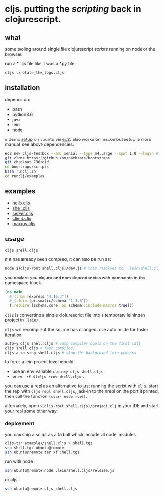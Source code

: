 # cljs. putting the *scripting* back in clojurescript.

## what

some tooling around single file clojurescript *scripts* running on node or the browser.

run a *.cljs file like it was a *.py file.

``` bash
cljs ./rotate_the_logs.cljs
```

## installation

depends on:
- bash
- python3.6
- java
- lein
- node

a demo [setup](https://github.com/nathants/bootstraps/blob/aa1c119d0182784199e425bad810ee53fb97ca64/ubuntu/scripts/runclj.sh/) on ubuntu via [ec2](https://github.com/nathants/py-aws/tree/7f436794e3cfaeeb6da3e85d457307e2eef442c2). also works on macos but setup is more manual, see above dependencies.

``` bash
ec2 new cljs-testbox --ami xenial --type m4.large --spot 1.0 --login # py-aws
git clone https://github.com/nathants/bootstraps
git checkout 730cc1d
cd boostraps/scripts
bash runclj.sh
cd runclj/examples
```

## examples

- [hello.cljs](./examples/hello.cljs)
- [shell.cljs](./examples/shell.cljs)
- [server.cljs](./examples/server.cljs)
- [client.cljs](./examples/client.cljs)
- [macros.cljs](./examples/macros.cljs)

## usage

``` bash
cljs shell.cljs
```

if it has already been compiled, it can also be run as:

``` bash
node $(cljs-root shell.cljs)/dev.js # this resolves to: .lein/shell.cljs/dev.js
```

you declare you clojure and npm dependencies with comments in the namespace block.

``` clojure
(ns main
  #_(:npm [express "4.16.3"])
  #_(:lein [prismatic/schema "1.1.3"])
  (:require [schema.core :as schema :include-macros true]))
```

`cljs` is converting a single clojurescript file into a temporary leiningen project in `.lein/`.

`cljs` will recompile if the source has changed. use auto mode for faster iteration.

``` bash
auto=y cljs shell.cljs # auto compiler boots on the first call
cljs shell.cljs # fast compiles!
cljs-auto-stop shell.cljs # stop the background lein process
```

to force a lein project level rebuild:

- use an env variable `clean=y cljs shell.cljs`
- or `rm -rf $(cljs-root shell.cljs)`.

you can use a repl as an alternative to just running the script with `cljs`. start the repl with `cljs-repl shell.cljs`, jack-in to the nrepl on the port it printed, then call the function `(start-node-repl)`.

alternately, open `$(cljs-root shell.cljs)/project.clj` in your IDE and start your repl some other way.

### deployment

you can ship a script as a tarball which include all node_modules

``` bash
cljs-tar examples/shell.cljs > shell.tgz
scp shell.tgz ubuntu@remote:
ssh ubuntu@remote tar xf shell.tgz
```

run with node

```bash
ssh ubuntu@remote node .lein/shell.cljs/release.js
```

or cljs

```bash
ssh ubuntu@remote cljs shell.cljs
```
